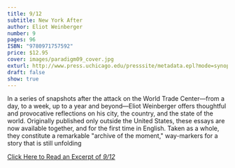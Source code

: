 ```yaml
---
title: 9/12
subtitle: New York After
author: Eliot Weinberger
number: 9
pages: 96
ISBN: "9780971757592"
price: $12.95
cover: images/paradigm09_cover.jpg
exturl: http://www.press.uchicago.edu/presssite/metadata.epl?mode=synopsis&bookkey=3620049
draft: false
show: true
---
```

In a series of snapshots after the attack on the World Trade Center—from a day, to a week, up to a year and beyond—Eliot Weinberger offers thoughtful and provocative reflections on his city, the country, and the state of the world. Originally published only outside the United States, these essays are now available together, and for the first time in English. Taken as a whole, they constitute a remarkable "archive of the moment," way-markers for a story that is still unfolding

[Click Here to Read an Excerpt of *9/12*](http://www.press.uchicago.edu/Misc/Chicago/0971757593.html)